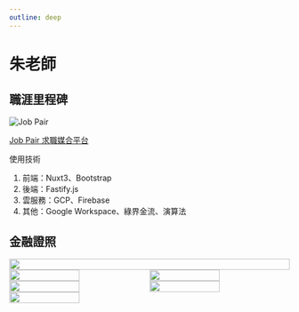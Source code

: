 ```yaml
---
outline: deep
---
```


# 朱老師
## 職涯里程碑
![Job Pair](./about/img1.webp)

[Job Pair 求職媒合平台](https://[www.taaze.tw/apredir.html?154858690/https://www.taaze.tw/usedList.html?oid=11100939211](https://job-pair.com/))

使用技術
1. 前端：Nuxt3、Bootstrap
2. 後端：Fastify.js
3. 雲服務：GCP、Firebase
4. 其他：Google Workspace、綠界金流、演算法

## 金融證照
<div style="display:flex;flex-wrap:wrap;">
    <img style="width:100%" src="./certificate/AFPI2300016_U121652155-1.png">
    <img style="width:50%" src="./certificate/081510_1.jpg">
    <img style="width:50%" src="./certificate/161340_1.jpg">
    <img style="width:50%" src="./certificate/201447_1.jpg">
    <img style="width:50%" src="./certificate/232309_1.jpg">
    <img style="width:50%" src="./certificate/311350_1.jpg">
</div>